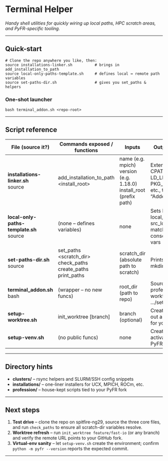 # Terminal Helper
*Handy shell utilities for quickly wiring up local paths, HPC scratch areas, and PyFR-specific tooling.*

---

## Quick-start

~~~
# Clone the repo anywhere you like, then:
source installations-linker.sh          # brings in add_installation_to_path
source local-only-paths-template.sh     # defines local ↔ remote path variables
source set-paths-dir.sh                 # gives you set_paths & helpers
~~~

### One-shot launcher

~~~
bash terminal_addon.sh <repo-root>
~~~

---

## Script reference

| File (source it?)                       | Commands exposed / functions                | Inputs                                   | Outputs / exports                                                                 |
|-----------------------------------------|----------------------------------------------|------------------------------------------|-----------------------------------------------------------------------------------|
| **installations-linker.sh**<br>source   | add_installation_to_path <name> <version> <install_root> | name (e.g. mpich)<br>version (e.g. 1.18.0)<br>install_root (prefix path) | Extends PATH, CPATH, LD_LIBRARY_PATH, PKG_CONFIG_PATH, etc., then echoes “Added <name>” |
| **local-only-paths-template.sh**<br>source | (none – defines variables)                   | none                                     | Sets local_user, local_ip, dest_local, src_local, plus matching consciousness_* vars |
| **set-paths-dir.sh**<br>source          | set_paths <scratch_dir><br>check_paths<br>create_paths<br>print_paths | scratch_dir (absolute path to scratch) | Prints status lines or mkdir traces                                                |
| **terminal_addon.sh**<br>bash           | (wrapper – no new funcs)                     | root_dir (path to repo)                 | Sources profession/.../setup-worktree.sh and .../setup-venv.sh                    |
| **setup-worktree.sh**                   | init_worktree [branch]                       | branch (optional)                        | Creates or checks out a Git worktree for your PyFR fork                           |
| **setup-venv.sh**                       | (no public funcs)                            | none                                     | Creates .venv, activates it, installs PyFR + extras                               |

---

## Directory hints

* **clusters/** – rsync helpers and SLURM/SSH config snippets  
* **installations/** – one-liner installers for UCX, MPICH, ROCm, etc.  
* **profession/** – house-kept scripts tied to your PyFR fork

---

## Next steps

1. **Test drive** – clone the repo on spitfire-ng29, source the three core files, and run `check_paths` to ensure all scratch-dir variables resolve.  
2. **Worktree refresh** – run `init_worktree feature/fast-io` (or any branch) and verify the remote URL points to your GitHub fork.  
3. **Virtual-env sanity** – let `setup-venv.sh` create the environment; confirm `python -m pyfr --version` reports the expected commit.

---

